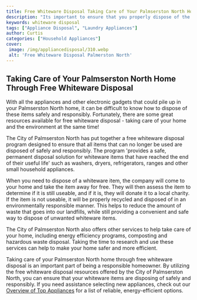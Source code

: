 ```yaml
---
title: Free Whiteware Disposal Taking Care of Your Palmserston North Home
description: "Its important to ensure that you properly dispose of the whiteware you no longer need in your Palmerston North home Learn more about free whiteware disposal in this blog to help take care of your home"
keywords: whiteware disposal
tags: ["Appliance Disposal", "Laundry Appliances"]
author: Curtis
categories: ["Household Appliances"]
cover: 
 image: /img/appliancedisposal/310.webp
 alt: 'Free Whiteware Disposal Palmerston North'
---
```

## Taking Care of Your Palmserston North Home Through Free Whiteware Disposal

With all the appliances and other electronic gadgets that could pile up in your Palmserston North home, it can be difficult to know how to dispose of these items safely and responsibly. Fortunately, there are some great resources available for free whiteware disposal - taking care of your home and the environment at the same time! 

The City of Palmserston North has put together a free whiteware disposal program designed to ensure that all items that can no longer be used are disposed of safely and responsibly. The program 'provides a safe, permanent disposal solution for whiteware items that have reached the end of their useful life' such as washers, dryers, refrigerators, ranges and other small household appliances. 

When you need to dispose of a whiteware item, the company will come to your home and take the item away for free. They will then assess the item to determine if it is still useable, and if it is, they will donate it to a local charity. If the item is not useable, it will be properly recycled and disposed of in an environmentally responsible manner. This helps to reduce the amount of waste that goes into our landfills, while still providing a convenient and safe way to dispose of unwanted whiteware items.

The City of Palmserston North also offers other services to help take care of your home, including energy efficiency programs, composting and hazardous waste disposal. Taking the time to research and use these services can help to make your home safer and more efficient. 

Taking care of your Palmserston North home through free whiteware disposal is an important part of being a responsible homeowner. By utilizing the free whiteware disposal resources offered by the City of Palmserston North, you can ensure that your whiteware items are disposing of safely and responsibly. If you need assistance selecting new appliances, check out our [Overview of Top Appliances](./pages/appliance-overview) for a list of reliable, energy-efficient options.

